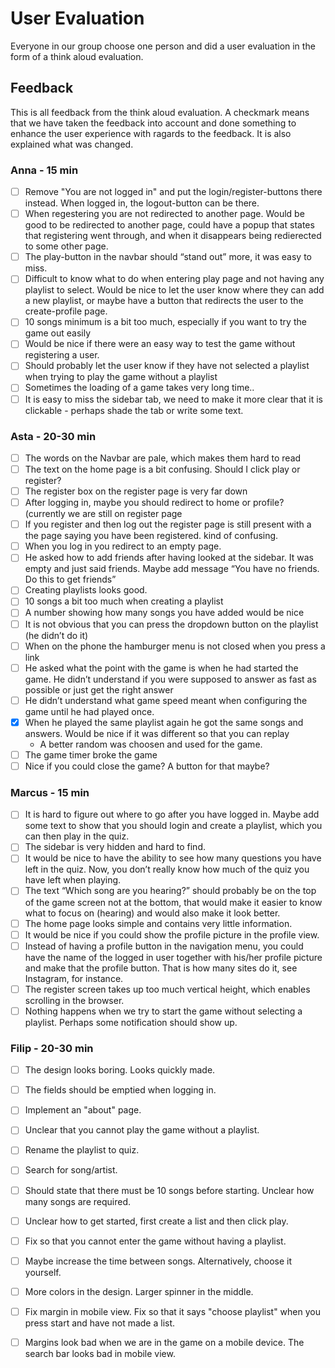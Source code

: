 # User Evaluation

Everyone in our group choose one person and did a user evaluation in the form of a think aloud evaluation.

## Feedback

This is all feedback from the think aloud evaluation. A checkmark means that we have taken the feedback into account and done something to enhance the user experience with ragards to the feedback. It is also explained what was changed.

### Anna - 15 min

- [ ] Remove "You are not logged in" and put the login/register-buttons there instead. When logged in, the logout-button can be there.
- [ ] When regestering you are not redirected to another page. Would be good to be redirected to another page, could have a popup that states that registering went through, and when it disappears being redierected to some other page.
- [ ] The play-button in the navbar should “stand out” more, it was easy to miss. 
- [ ] Difficult to know what to do when entering play page and not having any playlist to select. Would be nice to let the user know where they can add a new playlist, or maybe have a button that redirects the user to the create-profile page.
- [ ] 10 songs minimum is a bit too much, especially if you want to try the game out easily
- [ ] Would be nice if there were an easy way to test the game without registering a user. 
- [ ] Should probably let the user know if they have not selected a playlist when trying to play the game without a playlist
- [ ] Sometimes the loading of a game takes very long time..
- [ ] It is easy to miss the sidebar tab, we need to make it more clear that it is clickable - perhaps shade the tab or write some text.

### Asta - 20-30 min

- [ ] The words on the Navbar are pale, which makes them hard to read
- [ ] The text on the home page is a bit confusing. Should I click play or register?
- [ ] The register box on the register page is very far down
- [ ] After logging in, maybe you should redirect to home or profile? (currently we are still on register page
- [ ] If you register and then log out the register page is still present with a the page saying you have been registered. kind of confusing.
- [ ] When you log in you redirect to an empty page.
- [ ] He asked how to add friends after having looked at the sidebar. It was empty and just said friends. Maybe add message “You have no friends. Do this to get friends”
- [ ] Creating playlists looks good.
- [ ] 10 songs a bit too much when creating a playlist
- [ ] A number showing how many songs you have added would be nice
- [ ] It is not obvious that you can press the dropdown button on the playlist (he didn’t do it)
- [ ] When on the phone the hamburger menu is not closed when you press a link
- [ ] He asked what the point with the game is when he had started the game. He didn’t understand if you were supposed to answer as fast as possible or just get the right answer
- [ ] He didn’t understand what game speed meant when configuring the game until he had played once.
- [x] When he played the same playlist again he got the same songs and answers. Would be nice if it was different so that you can replay
  - A better random was choosen and used for the game.
- [ ] The game timer broke the game
- [ ] Nice if you could close the game? A button for that maybe?

### Marcus - 15 min

- [ ] It is hard to figure out where to go after you have logged in. Maybe add some text to show that you should login and create a playlist, which you can then play in the quiz. 
- [ ] The sidebar is very hidden and hard to find. 
- [ ] It would be nice to have the ability to see how many questions you have left in the quiz. Now, you don’t really know how much of the quiz you have left when playing. 
- [ ] The text “Which song are you hearing?” should probably be on the top of the game screen not at the bottom, that would make it easier to know what to focus on (hearing) and would also make it look better.
- [ ] The home page looks simple and contains very little information.
- [ ] It would be nice if you could show the profile picture in the profile view.
- [ ] Instead of having a profile button in the navigation menu, you could have the name of the logged in user together with his/her profile picture and make that the profile button. That is how many sites do it, see Instagram, for instance.
- [ ] The register screen takes up too much vertical height, which enables scrolling in the browser. 
- [ ] Nothing happens when we try to start the game without selecting a playlist. Perhaps some notification should show up.

### Filip - 20-30 min

- [ ] The design looks boring. Looks quickly made. 
- [ ] The fields should be emptied when logging in. 
- [ ] Implement an "about" page. 
- [ ] Unclear that you cannot play the game without a playlist. 
- [ ] Rename the playlist to quiz. 
- [ ] Search for song/artist.
- [ ] Should state that there must be 10 songs before starting. Unclear how many songs are required.  
- [ ] Unclear how to get started, first create a list and then click play.
- [ ] Fix so that you cannot enter the game without having a playlist.
- [ ] Maybe increase the time between songs. Alternatively, choose it yourself.
- [ ] More colors in the design. Larger spinner in the middle. 
- [ ] Fix margin in mobile view. Fix so that it says "choose playlist" when you press start and have not made a list. 
- [ ] Margins look bad when we are in the game on a mobile device. The search bar looks bad in mobile view.





